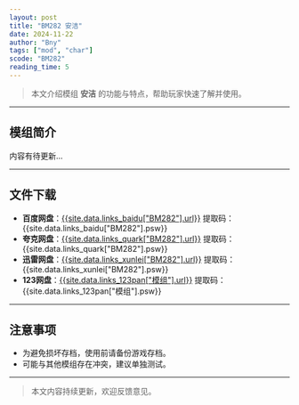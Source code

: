 ```yaml
---
layout: post
title: "BM282 安洁"
date: 2024-11-22
author: "Bny"
tags: ["mod", "char"]
scode: "BM282"
reading_time: 5
---
```


> 本文介绍模组 **安洁** 的功能与特点，帮助玩家快速了解并使用。

---

## 模组简介

内容有待更新...

---

## 文件下载
- **百度网盘**：[{{site.data.links_baidu["BM282"].url}}]({{site.data.links_baidu["BM282"].url}}) 提取码：{{site.data.links_baidu["BM282"].psw}}
- **夸克网盘**：[{{site.data.links_quark["BM282"].url}}]({{site.data.links_quark["BM282"].url}}) 提取码：{{site.data.links_quark["BM282"].psw}}
- **迅雷网盘**：[{{site.data.links_xunlei["BM282"].url}}]({{site.data.links_xunlei["BM282"].url}}) 提取码：{{site.data.links_xunlei["BM282"].psw}}
- **123网盘**：[{{site.data.links_123pan["模组"].url}}]({{site.data.links_123pan["模组"].url}}) 提取码：{{site.data.links_123pan["模组"].psw}}

---

## 注意事项
- 为避免损坏存档，使用前请备份游戏存档。
- 可能与其他模组存在冲突，建议单独测试。

---

> 本文内容持续更新，欢迎反馈意见。
